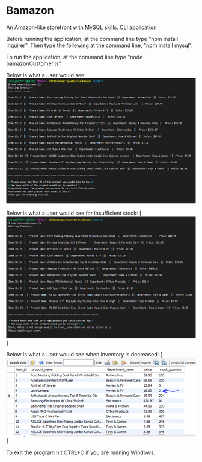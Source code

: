 # Bamazon
An Amazon-like storefront with MySQL skills. CLI application

Before running the application, at the command line type "npm install inquirer".
Then type the following at the command line, "npm install mysql".

To run the application, at the command line type "node bamazonCustomer.js"

Below is what a user would see:
![alt text](https://github.com/kathyboilek/Bamazon/blob/master/images/InitializeCommandLine.PNG)

Below is what a user would see for insufficient stock:
[![solarized dualmode](https://github.com/kathyboilek/Bamazon/blob/master/images/InsufficientStock.PNG)]

Below is what a user would see when inventory is decreased:
[![solarized dualmode](https://github.com/kathyboilek/Bamazon/blob/master/images/InventoryDecreased.PNG)]

To exit the program hit CTRL+C if you are running Windows.




